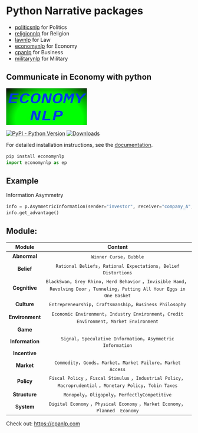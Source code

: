 # Python Narrative packages
- [politicsnlp](https://pypi.org/project/politicsnlp/) for Politics
- [religionnlp](https://pypi.org/project/religionnlp/) for Religion
- [lawnlp](https://pypi.org/project/lawnlp/) for Law
- [economynlp](https://pypi.org/project/economynlp/) for Economy
- [cpanlp](https://pypi.org/project/cpanlp/) for Business
- [militarynlp](https://pypi.org/project/militarynlp/) for Military

## Communicate in Economy with python
  

<img src="https://raw.githubusercontent.com/python-narrative/economynlp/main/economynlp.jpg" width = "220" height = "100" alt="logo" align=center />

<br/>

[![PyPI - Python Version](https://img.shields.io/static/v1?label=pypi&message=v0.0.12&color=blue)](https://pypi.org/project/economynlp/)
[![Downloads](https://static.pepy.tech/badge/economynlp/week)](https://pepy.tech/project/economynlp)

For detailed installation instructions, see the [documentation](https://economynlp.com/documentation).
```python
pip install economynlp
import economynlp as ep
```

## Example

Information Asymmetry
```python
info = p.AsymmetricInformation(sender="investor", receiver="company_A", message="I am very interested in investing in your business", hidden_information="I have a limited budget")
info.get_advantage()
```

## Module:

|  Module   | Content  |
|  :----:  | :----:  |
| **Abnormal**  | `Winner Curse`，`Bubble`|
| **Belief**  | `Rational Beliefs`，`Rational Expectations`，`Belief Distortions`|
| **Cognitive**  | `BlackSwan`，`Grey Rhino`，`Herd Behavior` ，`Invisible Hand`，`Revolving Door` ，`Tunneling`，`Putting All Your Eggs in One Basket` |
| **Culture**  | `Entrepreneurship`，`Craftsmanship`，`Business Philosophy` |
| **Environment**  | `Economic Environment`，`Industry Environment`，`Credit Environment`，`Market Environment`|
| **Game**  | |
| **Information**  | `Signal`，`Speculative Information`，`Asymmetric Information` |
| **Incentive**  |   |
| **Market**  | `Commodity`，`Goods`，`Market`，`Market Failure`，`Market Access`|
| **Policy** |  `Fiscal Policy` ，`Fiscal Stimulus` ，`Industrial Policy`，`Macroprudential` ，`Monetary Policy`，`Tobin Taxes`|
| **Structure**  | `Monopoly`，`Oligopoly`，`PerfectlyCompetitive`|
| **System** |  `Digital Economy` ，`Physical Economy` ，`Market Economy`，`Planned  Economy` |


Check out: https://cpanlp.com